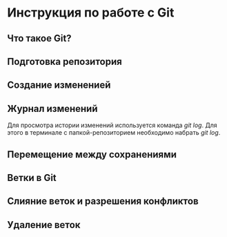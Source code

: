 # Инструкция по работе с Git

## Что такое Git? 

## Подготовка репозитория 

## Создание измененией

## Журнал изменений

Для просмотра истории изменений используется команда *git log*. Для этого в терминале с папкой-репозиторием необходимо набрать *git log*.

## Перемещение между сохранениями




## Ветки в Git

## Слияние веток и разрешения конфликтов

## Удаление веток
